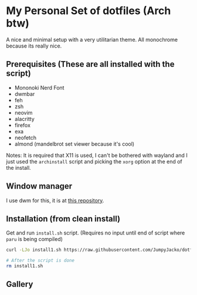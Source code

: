 # My Personal Set of dotfiles (Arch btw)
A nice and minimal setup with a very utilitarian theme. All monochrome because its really nice.

## Prerequisites (These are all installed with the script)
- Mononoki Nerd Font
- dwmbar
- feh
- zsh
- neovim
- alacritty
- firefox
- exa
- neofetch
- almond (mandelbrot set viewer because it's cool)

Notes:
It is required that X11 is used, I can't be bothered with wayland and I just used the `archinstall` script and picking the `xorg` option at the end of the install.

## Window manager
I use dwm for this, it is at [this repository](https://github.com/JumpyJacko/dwm).

## Installation (from clean install)
Get and run `install.sh` script. (Requires no input until end of script where `paru` is being compiled)
```bash
curl -LJo install1.sh https://raw.githubusercontent.com/JumpyJacko/dotfiles/main/install.sh && bash ./install1.sh

# After the script is done
rm install1.sh
```

## Gallery
